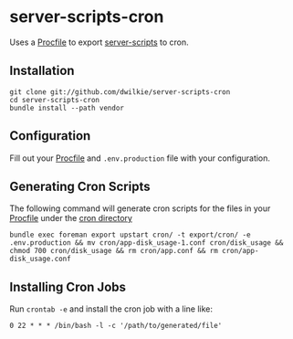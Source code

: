 # server-scripts-cron

Uses a [Procfile](https://github.com/dwilkie/server-scripts-cron/blob/master/Procfile) to export [server-scripts](https://github.com/dwilkie/server-scripts) to cron.

## Installation

```
git clone git://github.com/dwilkie/server-scripts-cron
cd server-scripts-cron
bundle install --path vendor
```

## Configuration

Fill out your [Procfile](https://github.com/dwilkie/server-scripts-cron/blob/master/Procfile) and `.env.production` file with your configuration.

## Generating Cron Scripts

The following command will generate cron scripts for the files in your [Procfile](https://github.com/dwilkie/server-scripts-cron/blob/master/Procfile) under the [cron directory](https://github.com/dwilkie/server-scripts-cron/tree/master/cron)

```
bundle exec foreman export upstart cron/ -t export/cron/ -e .env.production && mv cron/app-disk_usage-1.conf cron/disk_usage && chmod 700 cron/disk_usage && rm cron/app.conf && rm cron/app-disk_usage.conf
```

## Installing Cron Jobs

Run `crontab -e` and install the cron job with a line like:

```
0 22 * * * /bin/bash -l -c '/path/to/generated/file'
```
